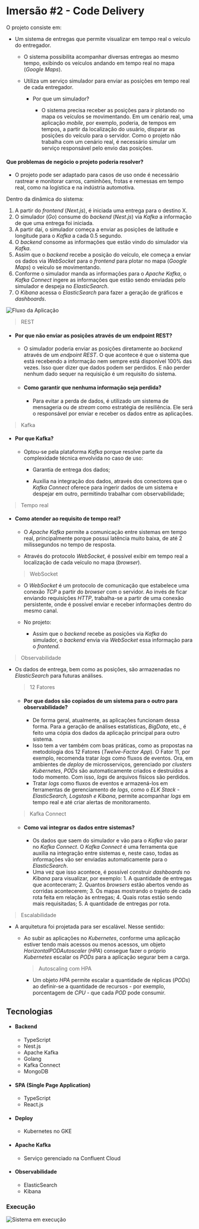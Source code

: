 # Imersão #2 - Code Delivery

O projeto consiste em:

- Um sistema de entregas que permite visualizar em tempo real o veículo do entregador.

  - O sistema possibilita acompanhar diversas entregas ao mesmo tempo, exibindo os veículos andando em tempo real no mapa (_Google Maps_).

  - Utiliza um serviço simulador para enviar as posições em tempo real de cada entregador.

    - Por que um simulador?

      - O sistema precisa receber as posições para ir plotando no mapa os veículos se movimentando. Em um cenário real, uma aplicação _mobile_, por exemplo, poderia, de tempos em tempos, a partir da localização do usuário, disparar as posições do veículo para o servidor. Como o projeto não trabalha com um cenário real, é necessário simular um serviço responsável pelo envio das posições.

#### Que problemas de negócio o projeto poderia resolver?

- O projeto pode ser adaptado para casos de uso onde é necessário rastrear e monitorar carros, caminhões, frotas e remessas em tempo real, como na logística e na indústria automotiva.

Dentro da dinâmica do sistema:

1. A partir do _frontend_ (_Next.js_), é iniciada uma entrega para o destino X.
2. O simulador (_Go_) consume do _backend_ (_Nest.js_) via _Kafka_ a informação de que uma entrega foi iniciada.
3. A partir daí, o simulador começa a enviar as posições de latitude e longitude para o _Kafka_ a cada 0.5 segundo.
4. O _backend_ consome as informações que estão vindo do simulador via _Kafka_.
5. Assim que o _backend_ recebe a posição do veículo, ele começa a enviar os dados via _WebSocket_ para o _frontend_ para plotar no mapa (_Google Maps_) o veículo se movimentando.
6. Conforme o simulador manda as informações para o _Apache Kafka_, o _Kafka Connect_ ingere as informações que estão sendo enviadas pelo simulador e despeja no _ElasticSearch_.
7. O _Kibana_ acessa o _ElasticSearch_ para fazer a geração de gráficos e _dashboards_.

![Fluxo da Aplicação](./images/imersao2-fullcycle.png)

> REST

- #### Por que não enviar as posições através de um endpoint REST?

  - O simulador poderia enviar as posições diretamente ao _backend_ através de um _endpoint REST_. O que acontece é que o sistema que está recebendo a informação nem sempre está disponível 100% das vezes. Isso quer dizer que dados podem ser perdidos. E não perder nenhum dado sequer na requisição é um requisito do sistema.

  - #### Como garantir que nenhuma informação seja perdida?

    - Para evitar a perda de dados, é utilizado um sistema de mensageria ou de _stream_ como estratégia de resiliência. Ele será o responsável por enviar e receber os dados entre as aplicações.

> Kafka

- #### Por que Kafka?

  - Optou-se pela plataforma _Kafka_ porque resolve parte da complexidade técnica envolvida no caso de uso:

    - Garantia de entrega dos dados;

    - Auxilia na integração dos dados, através dos conectores que o _Kafka Connect_ oferece para ingerir dados de um sistema e despejar em outro, permitindo trabalhar com observabilidade;

> Tempo real

- #### Como atender ao requisito de tempo real?

  - O _Apache Kafka_ permite a comunicação entre sistemas em tempo real, principalmente porque possui latência muito baixa, de até 2 milissegundos no tempo de resposta.

  - Através do protocolo _WebSocket_, é possível exibir em tempo real a localização de cada veículo no mapa (_browser_).

  > WebSocket

  - O _WebSocket_ é um protocolo de comunicação que estabelece uma conexão _TCP_ a partir do _browser_ com o servidor. Ao invés de ficar enviando requisições _HTTP_, trabalha-se a partir de uma conexão persistente, onde é possível enviar e receber informações dentro do mesmo canal.

  - No projeto:

    - Assim que o _backend_ recebe as posições via _Kafka_ do simulador, o _backend_ envia via _WebSocket_ essa informação para o _frontend_.

> Observabilidade

- Os dados de entrega, bem como as posições, são armazenadas no _ElasticSearch_ para futuras análises.

  > 12 Fatores

  - #### Por que dados são copiados de um sistema para o outro para observabilidade?

    - De forma geral, atualmente, as aplicações funcionam dessa forma. Para a geração de análises estatísticas, _BigData_, etc., é feito uma cópia dos dados da aplicação principal para outro sistema.
    - Isso tem a ver também com boas práticas, como as propostas na metodologia dos 12 Fatores (_Twelve-Factor App_). O Fator 11, por exemplo, recomenda tratar _logs_ como fluxos de eventos. Ora, em ambientes de _deploy_ de microsserviços, gerenciado por _clusters Kubernetes_, _PODs_ são automaticamente criados e destruídos a todo momento. Com isso, _logs_ de arquivos físicos são perdidos. 
    - Tratar _logs_ como fluxos de eventos e armazená-los em ferramentas de gerenciamento de _logs_, como o _ELK Stack - ElasticSearch, Logstash e Kibana_, permite acompanhar _logs_ em tempo real e até criar alertas de monitoramento.


  > Kafka Connect

  - #### Como vai integrar os dados entre sistemas?

    - Os dados que saem do simulador e vão para o _Kafka_ vão parar no _Kafka Connect_. O _Kafka Connect_ é uma ferramenta que auxilia na integração entre sistemas e, neste caso, todas as informações vão ser enviadas automaticamente para o _ElasticSearch_.
    - Uma vez que isso acontece, é possível construir _dashboards_ no _Kibana_ para visualizar, por exemplo: 1. A quantidade de entregas que aconteceram; 2. Quantos _browsers_ estão abertos vendo as corridas acontecerem; 3. Os mapas mostrando o trajeto de cada rota feita em relação às entregas; 4. Quais rotas estão sendo mais requisitadas; 5. A quantidade de entregas por rota.

> Escalabilidade

- A arquitetura foi projetada para ser escalável. Nesse sentido:

  - Ao subir as aplicações no _Kubernetes_, conforme uma aplicação estiver tendo mais acessos ou menos acessos, um objeto _HorizontalPODAutoscaler_ (_HPA_) consegue fazer o próprio _Kubernetes_ escalar os _PODs_ para a aplicação segurar bem a carga.

    > Autoscaling com HPA

    - Um objeto _HPA_ permite escalar a quantidade de réplicas (_PODs_) ao definir-se a quantidade de recursos - por exemplo, porcentagem de _CPU_ - que cada _POD_ pode consumir.

## Tecnologias

- #### Backend
  - TypeScript
  - Nest.js
  - Apache Kafka
  - Golang
  - Kafka Connect
  - MongoDB
- #### SPA (Single Page Application)
  - TypeScript
  - React.js
- #### Deploy
  - Kubernetes no GKE
- #### Apache Kafka
  - Serviço gerenciado na Confluent Cloud
- #### Observabilidade
  - ElasticSearch
  - Kibana

### Execução

![Sistema em execução](./images/execucao-sistema.png)
